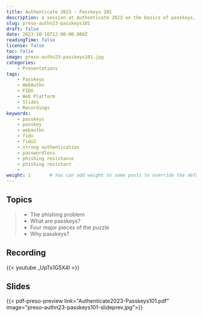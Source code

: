 ```yaml
---
title: Authenticate 2023 - Passkeys 101
description: a session at Authenticate 2023 on the basics of passkeys, phishing resistance, some history, and a look at the future
slug: preso-authn23-passkeys101
draft: false
date: 2023-10-16T12:00:00.000Z
readingTime: false
license: false
toc: false
image: preso-authn23-passkeys101.jpg
categories:
    - Presentations
tags:
    - Passkeys
    - WebAuthn
    - FIDO
    - Web Platform
    - Slides
    - Recordings
keywords: 
    - passkeys
    - passkey
    - webauthn
    - fido
    - fido2
    - strong authentication
    - passwordless
    - phishing resistance
    - phishing resistant
    - 
weight: 1       # You can add weight to some posts to override the default sorting (date descending)
---
```


## Topics

> - The phishing problem
> - What are passkeys?
> - Four major pieces of the puzzle
> - Why passkeys?

## Recording

{{< youtube _UpTs1G5X4I >}}

## Slides

{{< pdf-preso-preview link="Authenticate2023-Passkeys101.pdf" image="preso-authn23-passkeys101-slideprev.jpg">}}
